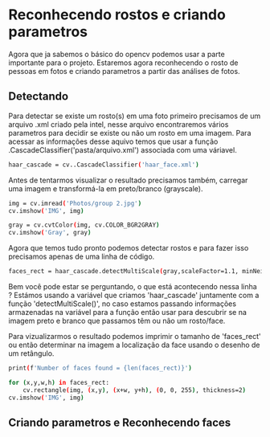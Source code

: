 # Reconhecendo rostos e criando parametros
Agora que ja sabemos o básico do opencv podemos usar a parte importante para o projeto. Estaremos agora reconhecendo o rosto de pessoas em fotos e criando parametros a partir das análises de fotos.
## Detectando
Para detectar se existe um rosto(s) em uma foto primeiro precisamos de um arquivo .xml criado pela intel, nesse arquivo encontraremos vários parametros para decidir se existe ou não um rosto em uma imagem. Para acessar as informações desse aquivo temos que usar a função .CascadeClassifier('pasta/arquivo.xml') associada com uma váriavel.
```sh
haar_cascade = cv..CascadeClassifier('haar_face.xml')
```
Antes de tentarmos visualizar o resultado precisamos também, carregar uma imagem e transformá-la em preto/branco (grayscale).
```sh
img = cv.imread('Photos/group 2.jpg')
cv.imshow('IMG', img)

gray = cv.cvtColor(img, cv.COLOR_BGR2GRAY)
cv.imshow('Gray', gray)
```
Agora que temos tudo pronto podemos detectar rostos e para fazer isso precisamos apenas de uma linha de código.
```sh
faces_rect = haar_cascade.detectMultiScale(gray,scaleFactor=1.1, minNeighbors=3)
```
Bem você pode estar se perguntando, o que está acontecendo nessa linha ?
Estámos usando a variável que criamos 'haar_cascade' juntamente com a função 'detectMultiScale()', no caso estamos passando informações armazenadas na variável para a função então usar para descubrir se na imagem preto e branco que passamos têm ou não um rosto/face.

Para vizualizarmos o resultado podemos imprimir o tamanho de 'faces_rect' ou então determinar na imagem a localização da face usando o desenho de um retângulo.
```sh
print(f'Number of faces found = {len(faces_rect)}') 

for (x,y,w,h) in faces_rect:
    cv.rectangle(img, (x,y), (x+w, y+h), (0, 0, 255), thickness=2)
cv.imshow('IMG', img)
```

## Criando parametros e Reconhecendo faces
